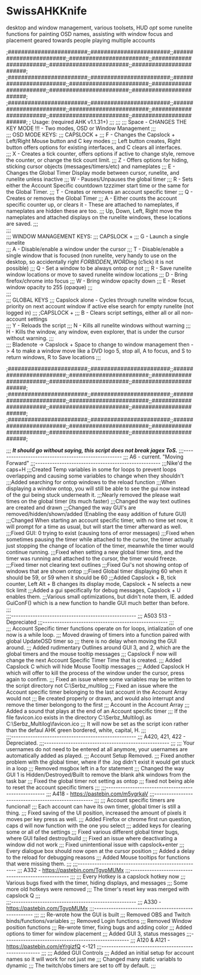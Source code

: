 # SwissAHKKnife
desktop and window management, various toolsets, HUD
*opt* some runelite functions for painting OSD names, assisting with window focus and placement geared towards people playing multiple accounts

;########################;;########################;;########################;;########################;;########################;;########################;;########################;
;########################;;########################;;########################;;########################;;########################;;########################;;########################;
;########################;;########################;;########################;;########################;;########################;;########################;;########################;
;  Usage:  (required AHK v1.1.31+)
;;;
;;;
;;;        Space - CHANGES THE KEY MODE !!! - Two modes, OSD or Window Management
;;;        
;;;        OSD MODE KEYS:
;;;            CAPSLOCK + 
;;;            F - Changes the Capslock + Left/Right Mouse button and C key modes
;;;                Left button creates, Right button offers options for existing interfaces, and C clears all interfaces.    
;;;            X - Creates a tick counter, offers options if active to change style, remove the counter, or change the tick count limit.
;;;            Z - Offers options for hiding, sticking cursor objects (messages/timers/etc) and nameplates
;;;            E - Changes the Global Timer Display mode between cursor, runelite, and runelite unless inactive
;;;            W - Pauses/Unpauses the global timer
;;;            R - Sets either the Account Specific countdown tzzzimer start time or the same for the Global Timer.
;;;            T - Creates or removes an account specific timer
;;;            Q - Creates or removes the Global Timer
;;;            A - Either counts the account specific counter up, or clears it - These are attached to nameplates, if nameplates are hidden these are too.
;;;            Up, Down, Left, Right move the nameplates and attached displays on the runelite windows, these locations are saved.
;;;        
;;;        
;;;        WINDOW MANAGEMENT KEYS:
;;;            CAPSLOCK + 
;;;            G - Launch a single runelite    
;;;            A - Disable/enable a window under the cursor
;;;            T - Disable/enable a single window that is focused (non runelite, very handy to use on the desktop, so accidentally right *FORBIDDEN_WORD*ing (c1ick) it is not possible)
;;;            Q - Set a window to be always ontop or not
;;;            R - Save runelite window locations or move to saved runelite window locations
;;;            D - Bring firefox/chrome into focus
;;;            W - Bring window opacity down
;;;            E - Reset window opacity to 255 (opaque)
;;;        
;;;        
;;;        GLOBAL KEYS
;;;        Capslock alone - Cycles through runelite window focus, priority on next account window if active else search for empty runelite (not logged in)
;;;            ;CAPSLOCK + 
;;;            B - Clears script settings, either all or all non-account settings    
;;;            Y - Reloads the script
;;;            N - Kills all runelite windows without warning
;;;            H - Kills the window, any window, even explorer, that is under the cursor without warning.
;;;            
;;;            Bladenote -> Capslock + Space to change to window management then -> 4 to make a window move like a DVD logo 5, stop all, A to focus, and S to return windows, R to Save locations
;;;

;########################;;########################;;########################;;########################;;########################;;########################;;########################;
;########################;;########################;;########################;;########################;;########################;;########################;;########################;
;########################;;########################;;########################;;########################;;########################;;########################;;########################;

;;;     ***It should go without saying, this script does not break jagex ToS.***
;;;----------------------------------------------------
;;;     A6 - current. "Moving Forward"
;;;----------------------------------------------------
;;;Nike'd the caps+H
;;;Created Temp variables in some for loops to prevent loops overlapping and causing some variables to change when they shouldn't
;;;Added searching for ontop windows to the reload function
;;;When displaying a window ontop, you will still be able to see the gui now instead of the gui being stuck underneath it.
;;;Nearly removed the please wait times on the global timer (its much faster)
;;;Changed the way text outlines are created and drawn
;;;Changed the way GUI's are removed/hidden/shown/added (Enabling the easy addition of future GUI)
;;;Changed When starting an account specific timer, with no time set now, it will prompt for a time as usual, but will start the timer afterward as well.
;;;Fixed GUI: 0 trying to exist (causing tons of error messages)
;;;Fixed when sometimes pausing the timer while attached to the cursor, the timer actually just stopping the change of location of the timer, meanwhile the timer would continue running.
;;;Fixed when setting a new global timer time, and the timer was running and attached to the cursor, the timer would freeze.
;;;Fixed timer not clearing text outlines
;;;Fixed Gui's not showing ontop of windows that are shown ontop
;;;Fixed Global timer displaying 60 when it should be 59, or 59 when it should be 60
;;;Added Capslock + B, tick counter, Left Alt + B changes its display mode, Capslock + N selects a new tick limit
;;;Added a gui specifically for debug messages, Capslock + U enables them.
;;;Various small optimizations, but didn't note them, IE. added GuiConF() which is a new function to handle GUI much better than before.
;;;     
;;;----------------------------------------------------
;;;     A503 513 - Depreciated
;;;----------------------------------------------------
;;;     
;;;     Account Specific timer functions operate on for loops, intialization of one now is a while loop.
;;;         Moved drawing of timers into a function paired with global UpdateOSD timer so
;;;         there is no delay when moving the GUI around.
;;;     Added rudimentary Outlines around GUI 3, and 2, which are the global timers and the mouse tooltip messages
;;;     Capslock F now will change the next Account Specific Timer Time that is created.
;;;     Added Capslock C which will hide Mouse Tooltip messages
;;;     Added Capslock H which will offer to kill the process of the window under the cursor, press again to confirm.
;;;     Fixed an issue where some variables may be written to the script directory not C:\Serbz_multilog
;;;     Fixed an issue where the Account specific timer belonging to the last account in the Account Array would not
;;;         Be created properly or drawn, and would also interrupt and remove the timer belongong to the first
;;;         Account in the Account Array
;;;     Added a sound that plays at the end of an Account specific timer
;;;     If the file favicon.ico exists in the directory C:\Serbz_Multilog\ as C:\Serbz_Multilog\favicon.ico
;;;         It will now be set as the script icon rather than the defaul AHK green bordered, white, capital, H.
;;;     
;;;----------------------------------------------------
;;;     A420, 421, 422 - Depreciated.
;;;----------------------------------------------------
;;;
;;;     Your usernames do not need to be entered at all anymore, your usernames are automatically added as played.
;;;     Account Setup Removed.
;;;     Fixed another problem with the global timer, where if the .log didn't exist it would get stuck in a loop
;;;     Removed msgbox left in a for statement
;;;     Changed the way GUI 1 is Hidden/Destroyed/Built to remove the blank ahk windows from the task bar
;;;     Fixed the global timer not setting as ontop
;;;     fixed not being able to reset the account specific timers
;;;
;;;----------------------------------------------------
;;;     A418 - https://pastebin.com/m5ygrkaV
;;;----------------------------------------------------
;;;
;;;     Account specific timers are funcional!
;;;     Each account can have its own timer, global timer is still a thing.
;;;     Fixed saving of the UI position, increased the amount of pixels it moves per key press as well.
;;;     Added Firefox or chrome first run question, caps d will now function with the one you select
;;;     added keys for clearing some or all of the settings
;;;     Fixed various different global timer bugs, where GUI failed destroy/build
;;;     Fixed an issue where deactivating a window did not work
;;;     Fixed unintentional issue with capslock+enter
;;;     Every dialogue box should now open at the cursor position
;;;     Added a delay to the reload for debugging reasons
;;;     Added Mouse tooltips for functions that were missing them.
;;;
;;;----------------------------------------------------
;;;     A332 - https://pastebin.com/TgypMUMx
;;;----------------------------------------------------
;;;
;;;     Every Hotkey is a capslock hotkey now
;;;     Various bugs fixed with the timer, hiding displays, and messages
;;;     Some more old hotkeys were removed
;;;     The timer's reset key was merged with capslock Q
;;;     
;;;----------------------------------------------------
;;;     A330 - https://pastebin.com/TgypMUMx
;;;----------------------------------------------------
;;;
;;;     Re-wrote how the GUI is built
;;;     Removed OBS and Twitch binds/functions/variables
;;;     Removed Login functions
;;;     Removed Window position functions
;;;     Re-wrote timer, fixing bugs and adding color
;;;     Added options to timer for window placement
;;;     Added GUI 3, status messages
;;;----------------------------------------------------
;;;     A120 & A121 - https://pastebin.com/eYrgizfQ <-121
;;;----------------------------------------------------
;;;
;;;     Added GUI Controls
;;;     Added an initial setup for account names so it will work for not just me
;;;     Changed many static variabls to dynamic
;;;     The twitch/obs timers are set to off by default.
;;;     

